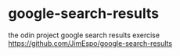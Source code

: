 # google-search-results
the odin project google search results exercise
https://github.com/JimEspo/google-search-results
